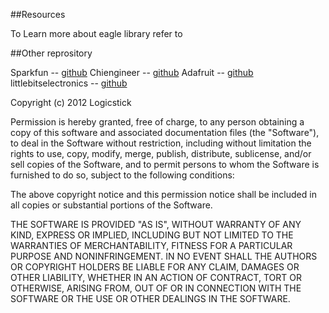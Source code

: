 ##Resources

To Learn more about eagle library refer to <youtube>

##Other reprository

Sparkfun -- [github](https://github.com/sparkfun/SparkFun-Eagle-Libraries)
Chiengineer -- [github](https://github.com/chiengineer/Eagle-Libraries)
Adafruit -- [github](https://github.com/adafruit/Adafruit-Eagle-Library)
littlebitselectronics -- [github](https://github.com/littlebitselectronics/eagle-files)


Copyright (c) 2012 Logicstick

Permission is hereby granted, free of charge, to any person obtaining a copy of this software and associated documentation files (the "Software"), to deal in the Software without restriction, including without limitation the rights to use, copy, modify, merge, publish, distribute, sublicense, and/or sell copies of the Software, and to permit persons to whom the Software is furnished to do so, subject to the following conditions:

The above copyright notice and this permission notice shall be included in all copies or substantial portions of the Software.

THE SOFTWARE IS PROVIDED "AS IS", WITHOUT WARRANTY OF ANY KIND, EXPRESS OR IMPLIED, INCLUDING BUT NOT LIMITED TO THE WARRANTIES OF MERCHANTABILITY, FITNESS FOR A PARTICULAR PURPOSE AND NONINFRINGEMENT. IN NO EVENT SHALL THE AUTHORS OR COPYRIGHT HOLDERS BE LIABLE FOR ANY CLAIM, DAMAGES OR OTHER LIABILITY, WHETHER IN AN ACTION OF CONTRACT, TORT OR OTHERWISE, ARISING FROM, OUT OF OR IN CONNECTION WITH THE SOFTWARE OR THE USE OR OTHER DEALINGS IN THE SOFTWARE.